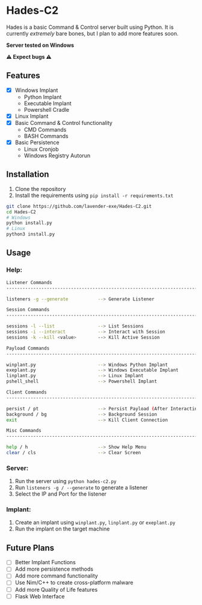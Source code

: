 # Hades-C2

Hades is a basic Command & Control server built using Python. It is currently _extremely_ bare bones, but I plan to
add more features soon.

**Server tested on Windows** 

**⚠ Expect bugs ⚠**

## Features
- [x] Windows Implant
  - Python Implant
  - Executable Implant
  - Powershell Cradle
- [x] Linux Implant
- [x] Basic Command & Control functionality
  - CMD Commands
  - BASH Commands
- [x] Basic Persistence
  - Linux Cronjob
  - Windows Registry Autorun

## Installation
1. Clone the repository
2. Install the requirements using `pip install -r requirements.txt`

```bash
git clone https://github.com/lavender-exe/Hades-C2.git
cd Hades-C2
# Windows
python install.py
# Linux
python3 install.py
```

## Usage

### Help:
```bash
Listener Commands
---------------------------------------------------------------------------------------

listeners -g --generate           --> Generate Listener

Session Commands
---------------------------------------------------------------------------------------

sessions -l --list                --> List Sessions
sessions -i --interact            --> Interact with Session
sessions -k --kill <value>        --> Kill Active Session

Payload Commands
---------------------------------------------------------------------------------------

winplant.py                       --> Windows Python Implant
exeplant.py                       --> Windows Executable Implant
linplant.py                       --> Linux Implant
pshell_shell                      --> Powershell Implant

Client Commands
---------------------------------------------------------------------------------------

persist / pt                      --> Persist Payload (After Interacting with Session) 
background / bg                   --> Background Session
exit                              --> Kill Client Connection

Misc Commands
---------------------------------------------------------------------------------------

help / h                          --> Show Help Menu
clear / cls                       --> Clear Screen
```
### Server:
1. Run the server using `python hades-c2.py`
2. Run `listeners -g / --generate` to generate a listener
3. Select the IP and Port for the listener

### Implant:
1. Create an implant using `winplant.py`, `linplant.py` or `exeplant.py`
2. Run the implant on the target machine

## Future Plans

- [ ] Better Implant Functions
- [ ] Add more persistence methods
- [ ] Add more command functionality
- [ ] Use Nim/C++ to create cross-platform malware
- [ ] Add more Quality of Life features
- [ ] Flask Web Interface